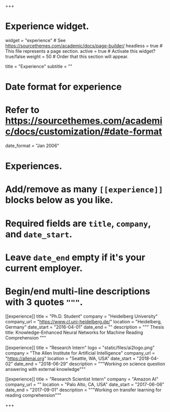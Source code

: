 +++
# Experience widget.
widget = "experience"  # See https://sourcethemes.com/academic/docs/page-builder/
headless = true  # This file represents a page section.
active = true  # Activate this widget? true/false
weight = 50  # Order that this section will appear.

title = "Experience"
subtitle = ""

# Date format for experience
#   Refer to https://sourcethemes.com/academic/docs/customization/#date-format
date_format = "Jan 2006"

# Experiences.
#   Add/remove as many `[[experience]]` blocks below as you like.
#   Required fields are `title`, `company`, and `date_start`.
#   Leave `date_end` empty if it's your current employer.
#   Begin/end multi-line descriptions with 3 quotes `"""`.
[[experience]]
  title = "Ph.D. Student"
  company = "Heidelberg University"
  company_url = "https://www.cl.uni-heidelberg.de/"
  location = "Heidelberg, Germany"
  date_start = "2016-04-01"
  date_end = ""
  description = """
  Thesis title: Knowledge-Enhanced Neural Networks for Machine Reading Comprehension
  """

[[experience]]
  title = "Research Intern"
  logo = "static/files/ai2logo.png"
  company = "The Allen Institute for Artificial Intelligence"
  company_url = "https://allenai.org"
  location = "Seattle, WA, USA"
  date_start = "2018-04-02"
  date_end = "2018-06-29"
  description = """Working on science question answering with external knowledge"""


[[experience]]
  title = "Research Scientist Intern"
  company = "Amazon AI"
  company_url = ""
  location = "Palo Alto, CA, USA"
  date_start = "2017-06-06"
  date_end = "2017-09-01"
  description = """Working on transfer learning for reading comprehension"""


+++
